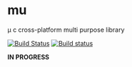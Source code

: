 # mu
μ c cross-platform multi purpose library

[![Build Status](https://travis-ci.org/uael/mu.svg?branch=master)](https://travis-ci.org/uael/mu)
[![Build status](https://ci.appveyor.com/api/projects/status/dbi3vnyn5eyk2w59/branch/master?svg=true)](https://ci.appveyor.com/project/uael/mu/branch/master)


**IN PROGRESS**
